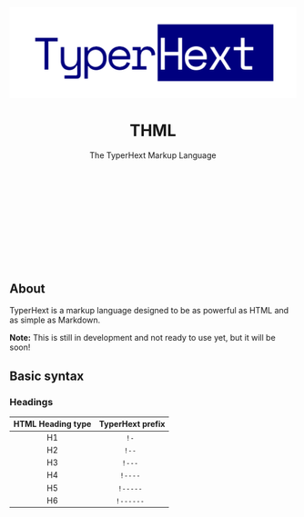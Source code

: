 <p align="center">
    <img src="./logo.svg" align="center">
    <h1 align="center">THML</h1>
    <p align="center">The TyperHext Markup Language</p>
</p>

<br>
<br>
<br>
<br>
<br>
<br>
<br>
<br>
<br>
<br>

## About

TyperHext is a markup language designed to be as powerful as HTML and as simple as Markdown.

**Note:** This is still in development and not ready to use yet, but it will be soon!

## Basic syntax

### Headings

| HTML Heading type | TyperHext prefix |
|:---:|:---:|
| H1 | `!- ` |
| H2 | `!-- ` |
| H3 | `!--- ` |
| H4 | `!---- ` |
| H5 | `!----- ` |
| H6 | `!------ ` |
